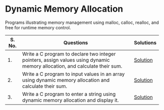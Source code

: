 # Dynamic Memory Allocation

Programs illustrating memory management using malloc, calloc, realloc, and free for runtime memory control.

| S. No. | Questions | Solutions |
|---|---|---|
| 1. | Write a C program to declare two integer pointers, assign values using dynamic memory allocation, and calculate their sum. | [Solution](https://github.com/PrateekRaj8125/Beginner-C-Programms/blob/main/Codes/19.%20Dynamic%20Memory%20Allocation/pb1.c) |
| 2. | Write a C program to input values in an array using dynamic memory allocation and calculate their sum. | [Solution](https://github.com/PrateekRaj8125/Beginner-C-Programms/blob/main/Codes/19.%20Dynamic%20Memory%20Allocation/pb2.c) |
| 3. | Write a C program to enter a string using dynamic memory allocation and display it. | [Solution](https://github.com/PrateekRaj8125/Beginner-C-Programms/blob/main/Codes/19.%20Dynamic%20Memory%20Allocation/pb3.c) |
